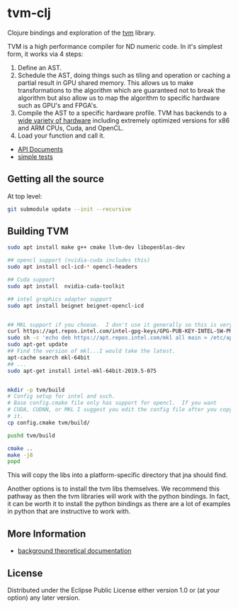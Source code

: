 # tvm-clj

Clojure bindings and exploration of the [tvm](https://github.com/apache/incubator-tvm) library.

TVM is a high performance compiler for ND numeric code.  In it's simplest form, it works via
4 steps: 

1.  Define an AST.
2.  Schedule the AST, doing things such as tiling and operation or caching a partial
    result in GPU shared memory.  This allows us to make transformations to the algorithm
	which are guaranteed not to break the algorithm but also allow us to map the algorithm
	to specific hardware such as GPU's and FPGA's.
3.  Compile the AST to a specific hardware profile.  TVM has backends to a 
    [wide variety of hardware](https://github.com/apache/incubator-tvm/blob/main/python/tvm/_ffi/runtime_ctypes.py#L156)
	including extremely optimized versions for x86 and ARM CPUs, Cuda, and OpenCL.
4.  Load your function and call it.



* [API Documents](https://techascent.github.io/tvm-clj/)
* [simple tests](test/tvm_clj/tvm_test.clj)


## Getting all the source

At top level:
```bash
git submodule update --init --recursive
```

## Building TVM

```bash
sudo apt install make g++ cmake llvm-dev libopenblas-dev

## opencl support (nvidia-cuda includes this)
sudo apt install ocl-icd-* opencl-headers

## Cuda support
sudo apt install  nvidia-cuda-toolkit

## intel graphics adapter support
sudo apt install beignet beignet-opencl-icd


## MKL support if you choose.  I don't use it generally so this is very optional.
curl https://apt.repos.intel.com/intel-gpg-keys/GPG-PUB-KEY-INTEL-SW-PRODUCTS-2019.PUB | sudo apt-key add -
sudo sh -c 'echo deb https://apt.repos.intel.com/mkl all main > /etc/apt/sources.list.d/intel-mkl.list'
sudo apt-get update
## Find the version of mkl...I would take the latest.
apt-cache search mkl-64bit
## ...
sudo apt-get install intel-mkl-64bit-2019.5-075


mkdir -p tvm/build
# Config setup for intel and such.
# Base config.cmake file only has support for opencl.  If you want
# CUDA, CUDNN, or MKL I suggest you edit the config file after you copy
# it.
cp config.cmake tvm/build/

pushd tvm/build

cmake ..
make -j8
popd
```

This will copy the libs into a platform-specific directory that jna should find.

Another options is to install the tvm libs themselves.  We recommend this pathway as
then the tvm libraries will work with the python bindings.  In fact, it can be worth it
to install the python bindings as there are a lot of examples in python that are
instructive to work with.


## More Information


* [background theoretical documentation](topics/background.md)


## License


Distributed under the Eclipse Public License either version 1.0 or (at
your option) any later version.
